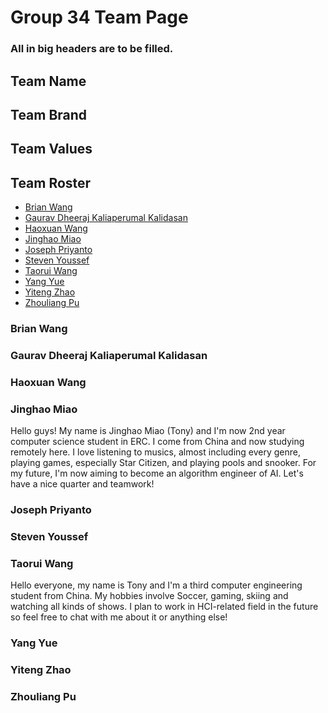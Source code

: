 # Group 34 Team Page

### All in big headers are to be filled.
## Team Name

## Team Brand
## Team Values

## Team Roster
- [Brian Wang](#brian-wang)
- [Gaurav Dheeraj Kaliaperumal Kalidasan](#gaurav-dheeraj-kaliaperumal-kalidasan)
- [Haoxuan Wang](#haoxuan-wang)
- [Jinghao Miao](#jinghao-miao)
- [Joseph Priyanto](#joseph-priyanto)
- [Steven Youssef](#steven-youssef)
- [Taorui Wang](#taorui-wang)
- [Yang Yue](#yang-yue)
- [Yiteng Zhao](#yiteng-zhao)
- [Zhouliang Pu](#zhouliang-pu)
    


### Brian Wang
### Gaurav Dheeraj Kaliaperumal Kalidasan
### Haoxuan Wang  
### Jinghao Miao
Hello guys! My name is Jinghao Miao (Tony) and I'm now 2nd year computer science student in ERC. I come from China and now studying remotely here. I love listening to musics, almost including every genre, playing games, especially Star Citizen, and playing pools and snooker. For my future, I'm now aiming to become an algorithm engineer of AI. Let's have a nice quarter and teamwork!
### Joseph Priyanto
### Steven Youssef
### Taorui Wang
Hello everyone, my name is Tony and I'm a third computer engineering student from China. My hobbies involve Soccer, gaming, skiing and watching all kinds of shows. I plan to work in HCI-related field in the future so feel free to chat with me about it or anything else!
### Yang Yue
### Yiteng Zhao
### Zhouliang Pu 
